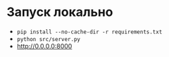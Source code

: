 # Запуск локально
* `pip install --no-cache-dir -r requirements.txt`
* `python src/server.py`
* http://0.0.0.0:8000